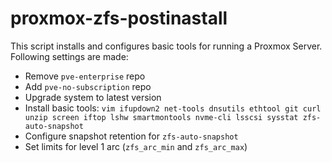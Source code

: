 # proxmox-zfs-postinastall

This script installs and configures basic tools for running a Proxmox Server.
Following settings are made:
- Remove `pve-enterprise` repo
- Add `pve-no-subscription` repo
- Upgrade system to latest version
- Install basic tools: `vim ifupdown2 net-tools dnsutils ethtool git curl unzip screen iftop lshw smartmontools nvme-cli lsscsi sysstat zfs-auto-snapshot`
- Configure snapshot retention for `zfs-auto-snapshot`
- Set limits for level 1 arc (`zfs_arc_min` and `zfs_arc_max`)
